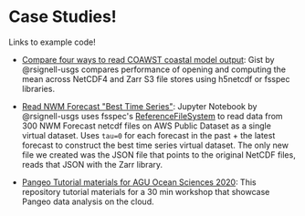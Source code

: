 # Case Studies!

Links to example code!

* [Compare four ways to read COAWST coastal model output](https://gist.github.com/rsignell-usgs/b6bd959712547101acd8ac3ddaf2daab): Gist by @rsignell-usgs compares performance of opening and computing the mean across NetCDF4 and Zarr S3 file stores using h5netcdf or fsspec libraries.

* [Read NWM Forecast "Best Time Series"](https://nbviewer.jupyter.org/gist/rsignell-usgs/649cdce96bfad15dea68fffc5925060e): Jupyter Notebook by @rsignell-usgs uses fsspec's [ReferenceFileSystem](https://filesystem-spec.readthedocs.io/en/latest/api.html#fsspec.implementations.reference.ReferenceFileSystem) to read data from 300 NWM Forecast netcdf files on AWS Public Dataset as a single virtual dataset. Uses `tau=0` for each forecast in the past + the latest forecast to construct the best time series virtual dataset. The only new file we created was the JSON file that points to the original NetCDF files, reads that JSON with the Zarr library.

* [Pangeo Tutorial materials for AGU Ocean Sciences 2020](https://github.com/pangeo-gallery/osm2020tutorial): This repository tutorial materials for a 30 min workshop that showcase Pangeo data analysis on the cloud.
